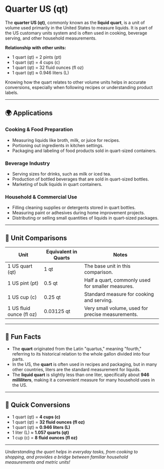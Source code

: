 # Quarter US (qt)

The **quarter US (qt)**, commonly known as the **liquid quart**, is a unit of volume used primarily in the United States to measure liquids. It is part of the US customary units system and is often used in cooking, beverage serving, and other household measurements.

**Relationship with other units:**
- 1 quart (qt) = 2 pints (pt)
- 1 quart (qt) = 4 cups (c)
- 1 quart (qt) = 32 fluid ounces (fl oz)
- 1 quart (qt) ≈ 0.946 liters (L)

Knowing how the quart relates to other volume units helps in accurate conversions, especially when following recipes or understanding product labels.

---

## 🌍 Applications

### Cooking & Food Preparation
- Measuring liquids like broth, milk, or juice for recipes.
- Portioning out ingredients in kitchen settings.
- Packaging and labeling of food products sold in quart-sized containers.

### Beverage Industry
- Serving sizes for drinks, such as milk or iced tea.
- Production of bottled beverages that are sold in quart-sized bottles.
- Marketing of bulk liquids in quart containers.

### Household & Commercial Use
- Filling cleaning supplies or detergents stored in quart bottles.
- Measuring paint or adhesives during home improvement projects.
- Distributing or selling small quantities of liquids in quart-sized packages.

---

## 📏 Unit Comparisons

| Unit                  | Equivalent in Quarts | Notes                                              |
|------------------------|----------------------|----------------------------------------------------|
| 1 US quart (qt)       | 1 qt                 | The base unit in this comparison.                  |
| 1 US pint (pt)        | 0.5 qt               | Half a quart, commonly used for smaller measures.|
| 1 US cup (c)          | 0.25 qt              | Standard measure for cooking and serving.        |
| 1 US fluid ounce (fl oz) | 0.03125 qt       | Very small volume, used for precise measurements.|

---

## 🌟 Fun Facts

- The **quart** originated from the Latin "quartus," meaning "fourth," referring to its historical relation to the whole gallon divided into four parts.
- In the US, the **quart** is often used in recipes and packaging, but in many other countries, liters are the standard measurement for liquids.
- The **liquid quart** is slightly less than one liter, specifically about **946 milliliters**, making it a convenient measure for many household uses in the US.

---

## 🔄 Quick Conversions

- 1 quart (qt) = **4 cups (c)**
- 1 quart (qt) = **32 fluid ounces (fl oz)**
- 1 quart (qt) ≈ **0.946 liters (L)**
- 1 liter (L) ≈ **1.057 quarts (qt)**
- 1 cup (c) = **8 fluid ounces (fl oz)**

---

*Understanding the quart helps in everyday tasks, from cooking to shopping, and provides a bridge between familiar household measurements and metric units!*